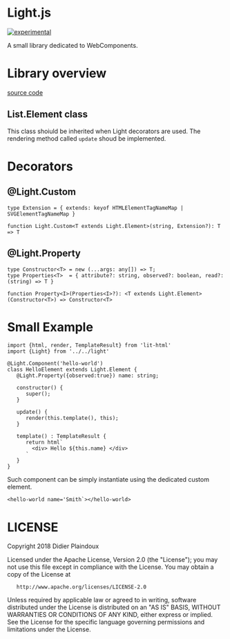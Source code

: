 # Light.js

[![experimental](http://badges.github.io/stability-badges/dist/experimental.svg)](http://github.com/badges/stability-badges)

A small library dedicated to WebComponents.

# Library overview

[source code](https://github.com/d-plaindoux/light.js/blob/master/src/lib/index.ts)

## List.Element class

This class shoiuld be inherited when Light decorators are used.
The rendering method called `update` shoud be implemented.

# Decorators

## @Light.Custom 

```
type Extension = { extends: keyof HTMLElementTagNameMap | SVGElementTagNameMap }

function Light.Custom<T extends Light.Element>(string, Extension?): T => T 
```

## @Light.Property

```
type Constructor<T> = new (...args: any[]) => T;
type Properties<T>  = { attribute?: string, observed?: boolean, read?: (string) => T }

function Property<I>(Properties<I>?): <T extends Light.Element>(Constructor<T>) => Constructor<T>
```

# Small Example

```
import {html, render, TemplateResult} from 'lit-html'
import {Light} from '../../light'

@Light.Component('hello-world')
class HelloElement extends Light.Element {
   @Light.Property({observed:true}) name: string;
   
   constructor() {
      super();
   }
   
   update() {
      render(this.template(), this);
   }
   
   template() : TemplateResult {
      return html`
        <div> Hello ${this.name} </div>
      `
   }
}
```

Such component can be simply instantiate using the dedicated custom element. 

```
<hello-world name='Smith`></hello-world>
``` 

# LICENSE

Copyright 2018 Didier Plaindoux

   Licensed under the Apache License, Version 2.0 (the "License");
   you may not use this file except in compliance with the License.
   You may obtain a copy of the License at

       http://www.apache.org/licenses/LICENSE-2.0

   Unless required by applicable law or agreed to in writing, software
   distributed under the License is distributed on an "AS IS" BASIS,
   WITHOUT WARRANTIES OR CONDITIONS OF ANY KIND, either express or implied.
   See the License for the specific language governing permissions and
   limitations under the License.